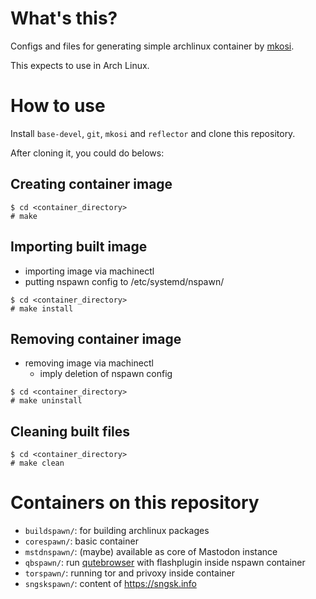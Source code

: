 # What's this?
Configs and files for generating simple archlinux container by [mkosi](https://github.com/systemd/mkosi).

This expects to use in Arch Linux.


# How to use
Install `base-devel`, `git`, `mkosi` and `reflector` and clone this repository.

After cloning it, you could do belows:

## Creating container image
```
$ cd <container_directory>
# make
```

## Importing built image
- importing image via machinectl
- putting nspawn config to /etc/systemd/nspawn/

```
$ cd <container_directory>
# make install
```

## Removing container image
- removing image via machinectl
  - imply deletion of nspawn config

```
$ cd <container_directory>
# make uninstall
```

## Cleaning built files
```
$ cd <container_directory>
# make clean
```


# Containers on this repository
- `buildspawn/`: for building archlinux packages
- `corespawn/`: basic container
- `mstdnspawn/`: (maybe) available as core of Mastodon instance
- `qbspawn/`: run [qutebrowser](https://www.qutebrowser.org/) with flashplugin inside nspawn container
- `torspawn/`: running tor and privoxy inside container
- `sngskspawn/`: content of https://sngsk.info
